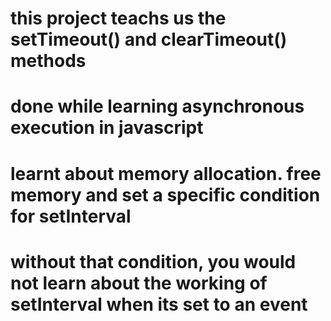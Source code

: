 # this project teachs us the setTimeout() and clearTimeout() methods
# done while learning asynchronous execution in javascript
# learnt about memory allocation. free memory and set a specific condition for setInterval
# without that condition, you would not learn about the working of setInterval when its set to an event
